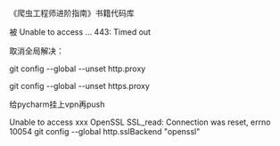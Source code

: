 《爬虫工程师进阶指南》书籍代码库


被 Unable to access ... 443: Timed out 

取消全局解决：

git config --global --unset http.proxy

git config --global --unset https.proxy



给pycharm挂上vpn再push

Unable to access xxx OpenSSL SSL_read: Connection was reset, errno 10054
git config --global http.sslBackend "openssl"